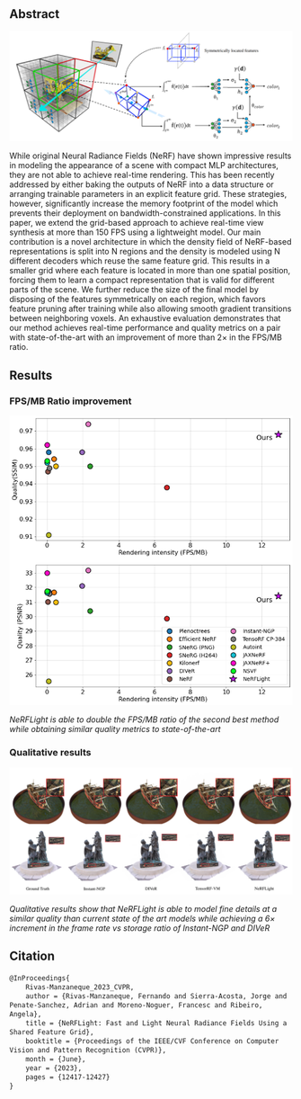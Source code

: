 &nbsp;
## Abstract
![pipeline](https://github.com/Ediolot/nerflight/blob/gh-pages/assets/pipeline.png?raw=true)

While original Neural Radiance Fields (NeRF) have shown impressive results in modeling the appearance of a scene with compact MLP architectures, they are not able to achieve real-time rendering. This has been recently addressed by either baking the outputs of NeRF into a data structure or arranging trainable parameters in an explicit feature grid. These strategies, however, significantly increase the memory footprint of the model which prevents their deployment on bandwidth-constrained applications. In this paper, we extend the grid-based approach to achieve real-time view synthesis at more than 150 FPS using a lightweight model. Our main contribution is a novel architecture in which the density field of NeRF-based representations is split into N regions and the density is modeled using N different decoders which reuse the same feature grid. This results in a smaller grid where each feature is located in more than one spatial position, forcing them to learn a compact representation that is valid for different parts of the scene. We further reduce the size of the final model by disposing of the features symmetrically on each region, which favors feature pruning after training while also allowing smooth gradient transitions between neighboring voxels. An exhaustive evaluation demonstrates that our method achieves real-time performance and quality metrics on a pair with state-of-the-art with an improvement of more than 2× in the FPS/MB ratio.


## Results

### FPS/MB Ratio improvement
![ratio-improvement](https://github.com/Ediolot/nerflight/blob/gh-pages/assets/results1.png?raw=true)


*NeRFLight is able to double the FPS/MB ratio of the second best method while obtaining similar quality metrics to state-of-the-art*

### Qualitative results
![qualitative-results](https://github.com/Ediolot/nerflight/blob/gh-pages/assets/results2.png?raw=true)


*Qualitative results show that NeRFLight is able to model fine details at a similar quality than current state of the art models while achieving a 6× increment in the frame rate vs storage ratio of Instant-NGP and DIVeR*

## Citation
```
@InProceedings{
    Rivas-Manzaneque_2023_CVPR,
    author = {Rivas-Manzaneque, Fernando and Sierra-Acosta, Jorge and Penate-Sanchez, Adrian and Moreno-Noguer, Francesc and Ribeiro, Angela},
    title = {NeRFLight: Fast and Light Neural Radiance Fields Using a Shared Feature Grid},
    booktitle = {Proceedings of the IEEE/CVF Conference on Computer Vision and Pattern Recognition (CVPR)},
    month = {June},
    year = {2023},
    pages = {12417-12427}
}
```
